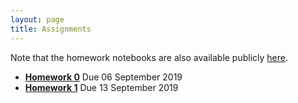 ```yaml
---
layout: page
title: Assignments
---
```


Note that the homework notebooks are also available publicly [here](https://github.com/data1010/problem-sets).

  *  [**Homework 0**](/docs/assignments/hw00) Due 06 September 2019
  *  [**Homework 1**](/docs/assignments/hw01) Due 13 September 2019